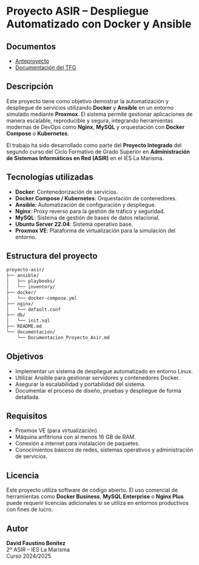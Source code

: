 # Proyecto ASIR – Despliegue Automatizado con Docker y Ansible

## Documentos

- [Anteproyecto](./Anteproyecto/README.md)
- [Documentación del TFG](./TFG/README.md)


## Descripción

Este proyecto tiene como objetivo demostrar la automatización y despliegue de servicios utilizando **Docker** y **Ansible** en un entorno simulado mediante **Proxmox**. El sistema permite gestionar aplicaciones de manera escalable, reproducible y segura, integrando herramientas modernas de DevOps como **Nginx**, **MySQL** y orquestación con **Docker Compose** o **Kubernetes**.

El trabajo ha sido desarrollado como parte del **Proyecto Integrado** del segundo curso del Ciclo Formativo de Grado Superior en **Administración de Sistemas Informáticos en Red (ASIR)** en el IES La Marisma.

## Tecnologías utilizadas

- **Docker**: Contenedorización de servicios.
- **Docker Compose / Kubernetes**: Orquestación de contenedores.
- **Ansible**: Automatización de configuración y despliegue.
- **Nginx**: Proxy reverso para la gestión de tráfico y seguridad.
- **MySQL**: Sistema de gestión de bases de datos relacional.
- **Ubuntu Server 22.04**: Sistema operativo base.
- **Proxmox VE**: Plataforma de virtualización para la simulación del entorno.

## Estructura del proyecto

```bash
proyecto-asir/
├── ansible/
│   ├── playbooks/
│   └── inventory/
├── docker/
│   └── docker-compose.yml
├── nginx/
│   └── default.conf
├── db/
│   └── init.sql
├── README.md
└── documentacion/
    └── Documentacion_Proyecto_Asir.md
```

## Objetivos

- Implementar un sistema de despliegue automatizado en entorno Linux.
- Utilizar Ansible para gestionar servidores y contenedores Docker.
- Asegurar la escalabilidad y portabilidad del sistema.
- Documentar el proceso de diseño, pruebas y despliegue de forma detallada.

## Requisitos

- Proxmox VE (para virtualización).
- Máquina anfitriona con al menos 16 GB de RAM.
- Conexión a internet para instalación de paquetes.
- Conocimientos básicos de redes, sistemas operativos y administración de servicios.

## Licencia

Este proyecto utiliza software de código abierto. El uso comercial de herramientas como **Docker Business**, **MySQL Enterprise** o **Nginx Plus** puede requerir licencias adicionales si se utiliza en entornos productivos con fines de lucro.

## Autor

**David Faustino Benítez**  
2º ASIR – IES La Marisma  
Curso 2024/2025
